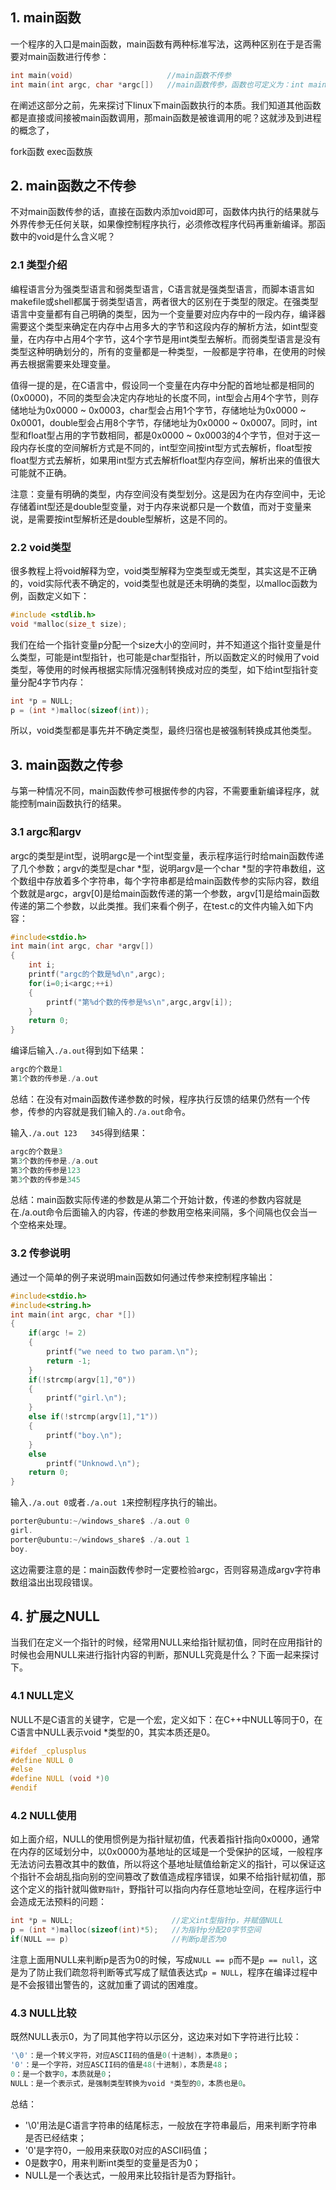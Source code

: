 ## 1. main函数

一个程序的入口是main函数，main函数有两种标准写法，这两种区别在于是否需要对main函数进行传参：

```c
int main(void)                     //main函数不传参
int main(int argc, char *argc[])   //main函数传参，函数也可定义为：int main(int argc, char **argv)
```

在阐述这部分之前，先来探讨下linux下main函数执行的本质。我们知道其他函数都是直接或间接被main函数调用，那main函数是被谁调用的呢？这就涉及到进程的概念了，

fork函数
exec函数族

## 2. main函数之不传参

不对main函数传参的话，直接在函数内添加void即可，函数体内执行的结果就与外界传参无任何关联，如果像控制程序执行，必须修改程序代码再重新编译。那函数中的void是什么含义呢？

### 2.1 类型介绍

编程语言分为强类型语言和弱类型语言，C语言就是强类型语言，而脚本语言如makefile或shell都属于弱类型语言，两者很大的区别在于类型的限定。在强类型语言中变量都有自己明确的类型，因为一个变量要对应内存中的一段内存，编译器需要这个类型来确定在内存中占用多大的字节和这段内存的解析方法，如int型变量，在内存中占用4个字节，这4个字节是用int类型去解析。而弱类型语言是没有类型这种明确划分的，所有的变量都是一种类型，一般都是字符串，在使用的时候再去根据需要来处理变量。

值得一提的是，在C语言中，假设同一个变量在内存中分配的首地址都是相同的(0x0000)，不同的类型会决定内存地址的长度不同，int型会占用4个字节，则存储地址为0x0000 ~ 0x0003，char型会占用1个字节，存储地址为0x0000 ~ 0x0001，double型会占用8个字节，存储地址为0x0000 ~ 0x0007。同时，int型和float型占用的字节数相同，都是0x0000 ~ 0x0003的4个字节，但对于这一段内存长度的空间解析方式是不同的，int型空间按int型方式去解析，float型按float型方式去解析，如果用int型方式去解析float型内存空间，解析出来的值很大可能就不正确。

注意：变量有明确的类型，内存空间没有类型划分。这是因为在内存空间中，无论存储着int型还是double型变量，对于内存来说都只是一个数值，而对于变量来说，是需要按int型解析还是double型解析，这是不同的。

### 2.2 void类型

很多教程上将void解释为空，void类型解释为空类型或无类型，其实这是不正确的，void实际代表不确定的，void类型也就是还未明确的类型，以malloc函数为例，函数定义如下：

```c
#include <stdlib.h>
void *malloc(size_t size);
```

我们在给一个指针变量p分配一个size大小的空间时，并不知道这个指针变量是什么类型，可能是int型指针，也可能是char型指针，所以函数定义的时候用了void类型，等使用的时候再根据实际情况强制转换成对应的类型，如下给int型指针变量分配4字节内存：

```c
int *p = NULL;
p = (int *)malloc(sizeof(int));
```

所以，void类型都是事先并不确定类型，最终归宿也是被强制转换成其他类型。

## 3. main函数之传参

与第一种情况不同，main函数传参可根据传参的内容，不需要重新编译程序，就能控制main函数执行的结果。

### 3.1 argc和argv

argc的类型是int型，说明argc是一个int型变量，表示程序运行时给main函数传递了几个参数；argv的类型是char *型，说明argv是一个char *型的字符串数组，这个数组中存放着多个字符串，每个字符串都是给main函数传参的实际内容，数组个数就是argc，argv[0]是给main函数传递的第一个参数，argv[1]是给main函数传递的第二个参数，以此类推。我们来看个例子，在test.c的文件内输入如下内容：

```c
#include<stdio.h>
int main(int argc, char *argv[])
{
    int i;
    printf("argc的个数是%d\n",argc);
    for(i=0;i<argc;++i)
    {
        printf("第%d个数的传参是%s\n",argc,argv[i]);
    }
    return 0;
}
```

编译后输入`./a.out`得到如下结果：

```c
argc的个数是1
第1个数的传参是./a.out
```

总结：在没有对main函数传递参数的时候，程序执行反馈的结果仍然有一个传参，传参的内容就是我们输入的`./a.out`命令。

输入`./a.out 123   345`得到结果：

```c
argc的个数是3
第3个数的传参是./a.out
第3个数的传参是123
第3个数的传参是345
```

总结：main函数实际传递的参数是从第二个开始计数，传递的参数内容就是在./a.out命令后面输入的内容，传递的参数用空格来间隔，多个间隔也仅会当一个空格来处理。

### 3.2 传参说明

通过一个简单的例子来说明main函数如何通过传参来控制程序输出：

```c
#include<stdio.h>
#include<string.h>
int main(int argc, char *[])
{
    if(argc != 2)
    {
        printf("we need to two param.\n");
        return -1;
    }
    if(!strcmp(argv[1],"0"))
    {
        printf("girl.\n");
    }
    else if(!strcmp(argv[1],"1"))
    {
        printf("boy.\n");
    }
    else
        printf("Unknowd.\n");
    return 0;
}
```

输入`./a.out 0`或者`./a.out 1`来控制程序执行的输出。

```c
porter@ubuntu:~/windows_share$ ./a.out 0
girl.
porter@ubuntu:~/windows_share$ ./a.out 1
boy.
```

这边需要注意的是：main函数传参时一定要检验argc，否则容易造成argv字符串数组溢出出现段错误。

## 4. 扩展之NULL

当我们在定义一个指针的时候，经常用NULL来给指针赋初值，同时在应用指针的时候也会用NULL来进行指针内容的判断，那NULL究竟是什么？下面一起来探讨下。

### 4.1 NULL定义

NULL不是C语言的关键字，它是一个宏，定义如下：在C++中NULL等同于0，在C语言中NULL表示void *类型的0，其实本质还是0。

```c
#ifdef _cplusplus
#define NULL 0
#else
#define NULL (void *)0
#endif
```

### 4.2 NULL使用

如上面介绍，NULL的使用惯例是为指针赋初值，代表着指针指向0x0000，通常在内存的区域划分中，以0x0000为基地址的区域是一个受保护的区域，一般程序无法访问去篡改其中的数值，所以将这个基地址赋值给新定义的指针，可以保证这个指针不会胡乱指向别的空间篡改了数值造成程序错误，如果不给指针赋初值，那这个定义的指针就叫做`野指针`，野指针可以指向内存任意地址空间，在程序运行中会造成无法预料的问题：

```c
int *p = NULL;                      //定义int型指针p，并赋值NULL
p = (int *)malloc(sizeof(int)*5);   //为指针p分配20字节空间
if(NULL == p)                       //判断p是否为0
```

注意上面用NULL来判断p是否为0的时候，写成`NULL == p`而不是`p == null`，这是为了防止我们疏忽将判断等式写成了赋值表达式`p = NULL`，程序在编译过程中是不会报错出警告的，这就加重了调试的困难度。

### 4.3 NULL比较

既然NULL表示0，为了同其他字符以示区分，这边来对如下字符进行比较：

```c
'\0'：是一个转义字符，对应ASCII码的值是0(十进制)，本质是0；
'0'：是一个字符，对应ASCII码的值是48(十进制)，本质是48；
0：是一个数字0，本质就是0；
NULL：是一个表示式，是强制类型转换为void *类型的0，本质也是0。
```

总结： 
- '\0'用法是C语言字符串的结尾标志，一般放在字符串最后，用来判断字符串是否已经结束；
- '0'是字符0，一般用来获取0对应的ASCII码值；
- 0是数字0，用来判断int类型的变量是否为0；
- NULL是一个表达式，一般用来比较指针是否为野指针。
